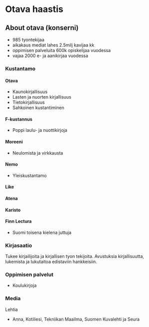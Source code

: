 # Otava haastis

## About otava (konserni)

- 985 tyontekijaa
- aikakaus mediat lahes 2.5milj kavijaa kk
- oppimisen palveluita 600k opiskelijaa vuodessa
- vajaa 2000 e- ja aanikirjaa vuodessa

### Kustantamo

#### Otava

- Kaunokirjallisuus
- Lasten ja nuorten kirjallisuus
- Tietokirjallisuus
- Sahkoinen kustantiminen

#### F-kustannus

- Poppi laulu- ja nuottikirjoja

#### Moreeni

- Neulomista ja virkkausta

#### Nemo

- Yleiskustantamo

#### Like

#### Atena

#### Karisto

#### Finn Lectura

- Suomi toisena kielena juttuja

### Kirjasaatio

Tukee kirjailijoita ja kirjallisen tyon tekijoita. Avustuksia kirjallisuutta, lukemista ja lukutaitoa edistaviin hankkeisiin.

### Oppimisen palvelut

- Koulukirjoja

### Media

Lehtia

- Anna, Kotiliesi, Tekniikan Maailma, Suomen Kuvalehti ja Seura
